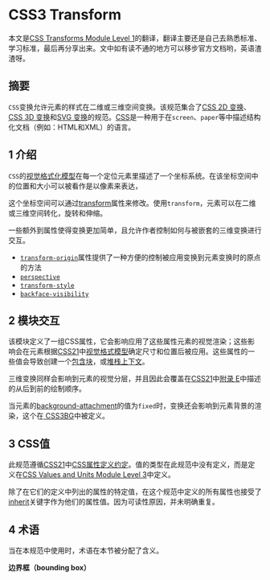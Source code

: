 CSS3 Transform
========

本文是[CSS Transforms Module Level 1](http://www.w3.org/TR/css-transforms-1/)的翻译，翻译主要还是自己去熟悉标准、学习标准，最后再分享出来。文中如有读不通的地方可以移步官方文档哟，英语渣渣呀。

## 摘要

`CSS`变换允许元素的样式在二维或三维空间变换。该规范集合了[CSS 2D 变换](http://www.w3.org/TR/css3-2d-transforms/)、[CSS 3D 变换](http://www.w3.org/TR/css3-3d-transforms/)和[SVG 变换](http://www.w3.org/TR/2009/WD-SVG-Transforms-20090320/)的规范。[CSS](http://www.w3.org/TR/CSS/)是一种用于在`screen`、`paper`等中描述结构化文档（例如：HTML和XML）的语言。

## 1 介绍

`CSS`的[视觉格式化模型](http://www.w3.org/TR/REC-CSS2/visuren.html)在每一个定位元素里描述了一个坐标系统。在该坐标空间中的位置和大小可以被看作是以像素来表达，

这个坐标空间可以通过[transform](http://www.w3.org/TR/css-transforms-1/#propdef-transform)属性来修改。使用`transform`，元素可以在二维或三维空间转化，旋转和伸缩。

一些额外到属性使得变换更加简单，且允许作者控制如何与被嵌套的三维变换进行交互。

 - [`transform-origin`](http://www.w3.org/TR/css-transforms-1/#propdef-transform-origin)属性提供了一种方便的控制被应用变换到元素变换时的原点的方法
 - [`perspective`](http://www.w3.org/TR/css-transforms-1/#propdef-perspective)
 - [`transform-style`](http://www.w3.org/TR/css-transforms-1/#propdef-transform-style)
 - [`backface-visibility`](http://www.w3.org/TR/css-transforms-1/#propdef-backface-visibility)

## 2 模块交互

该模块定义了一组CSS属性，它会影响应用了这些属性元素的视觉渲染；这些影响会在元素根据[CSS21](http://www.w3.org/TR/css-transforms-1/#css21)中[视觉格式模型](http://www.w3.org/TR/CSS2/visuren.html)确定尺寸和位置后被应用。这些属性的一些值会导致创建一个[包含块](http://www.w3.org/TR/CSS2/visuren.html#containing-block)，或[堆栈上下文](http://www.w3.org/TR/CSS21/visuren.html#x43)。

三维变换同样会影响到元素的视觉分层，并且因此会覆盖在[CSS21](http://www.w3.org/TR/css-transforms-1/#css21)中[附录 E](http://www.w3.org/TR/CSS2/zindex.html)中描述的从后到前的绘制顺序。

当元素的[background-attachment](http://dev.w3.org/csswg/css-backgrounds-4/#background-attachment)的值为`fixed`时，变换还会影响到元素背景的渲染，这个在[
CSS3BG](http://www.w3.org/TR/css-transforms-1/#css3bg)中被定义。

## 3 CSS值

此规范遵循[CSS21](http://www.w3.org/TR/css-transforms-1/#css21)中[CSS属性定义约定](http://www.w3.org/TR/CSS21/about.html#property-defs)。值的类型在此规范中没有定义，而是定义在[CSS Values and Units Module Level 3](http://www.w3.org/TR/css-transforms-1/#css3val)中定义。

除了在它们的定义中列出的属性的特定值，在这个规范中定义的所有属性也接受了[inherit](http://www.w3.org/TR/CSS21/cascade.html#value-def-inherit)关键字作为他们的属性值。因为可读性原因，并未明确重复。

## 4 术语

当在本规范中使用时，术语在本节被分配了含义。

**边界框（bounding box）**
